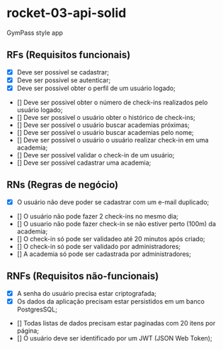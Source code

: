 # rocket-03-api-solid

GymPass style app

## RFs (Requisitos funcionais)

- [x] Deve ser possivel se cadastrar;
- [x] Deve ser possivel se autenticar;
- [x] Deve ser possivel obter o perfil de um usuário logado;
- [] Deve ser possivel obter o número de check-ins realizados pelo usuário logado;
- [] Deve ser possivel o usuário obter o histórico de check-ins;
- [] Deve ser possível o usuário buscar academias próximas;
- [] Deve ser possível o usuário buscar academias pelo nome;
- [] Deve ser possível o usuário o usuário realizar check-in em uma academia;
- [] Deve ser possível validar o check-in de um usuário;
- [] Deve ser possível cadastrar uma academia;


## RNs (Regras de negócio)
- [x] O usuário não deve poder se cadastrar com um e-mail duplicado;
- [] O usuário não pode fazer 2 check-ins no mesmo dia;
- [] O usuario não pode fazer check-in se não estiver perto (100m) da academia;
- [] O check-in só pode ser validadeo até 20 minutos após criado;
- [] O check-in só pode ser validado por administradores;
- [] A academia só pode ser cadastrada por administradores;

## RNFs (Requisitos não-funcionais)
- [x] A senha do usuário precisa estar criptografada;
- [x] Os dados da aplicação precisam estar persistidos em um banco PostgresSQL;
- [] Todas listas de dados precisam estar paginadas com 20 itens por página;
- [] O usuário deve ser identificado por um JWT (JSON Web Token);